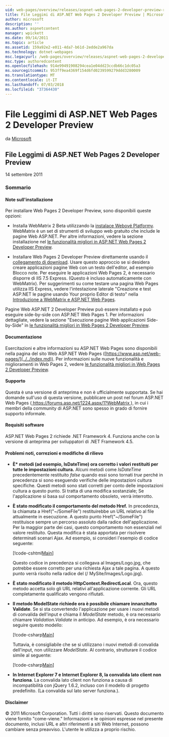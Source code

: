 ```yaml
---
uid: web-pages/overview/releases/aspnet-web-pages-2-developer-preview-readme
title: File Leggimi di ASP.NET Web Pages 2 Developer Preview | Microsoft Docs
author: microsoft
description: ''
ms.author: aspnetcontent
manager: wpickett
ms.date: 09/14/2011
ms.topic: article
ms.assetid: 159a92e2-e011-4da7-b61d-2edde2a967da
ms.technology: dotnet-webpages
msc.legacyurl: /web-pages/overview/releases/aspnet-web-pages-2-developer-preview-readme
msc.type: authoredcontent
ms.openlocfilehash: 914e99491908294cea1e04dd23ccdb66c1dc05a3
ms.sourcegitcommit: 953ff9ea4369f154d6fd0239599279ddd3280009
ms.translationtype: MT
ms.contentlocale: it-IT
ms.lasthandoff: 07/03/2018
ms.locfileid: "37364430"
---
```

<a name="aspnet-web-pages-2-developer-preview-readme"></a>File Leggimi di ASP.NET Web Pages 2 Developer Preview
====================
da [Microsoft](https://github.com/microsoft)

## <a name="aspnet-web-pages-2-developer-preview-readme"></a>File Leggimi di ASP.NET Web Pages 2 Developer Preview

14 settembre 2011

### <a name="contents"></a>Sommario

#### <a id="_Toc303701284"></a>  Note sull'installazione

Per installare Web Pages 2 Developer Preview, sono disponibili queste opzioni:

- Installa WebMatrix 2 Beta utilizzando la [instalace Webové Platformy](https://go.microsoft.com/fwlink/?LinkId=226883). WebMatrix è un set di strumenti di sviluppo web gratuito che include le pagine Web ASP.NET. Per altre informazioni, vedere la sezione installazione nel [le funzionalità migliori in ASP.NET Web Pages 2 Developer Preview](https://go.microsoft.com/fwlink/?LinkID=227824).

- Installare Web Pages 2 Developer Preview direttamente usando il [collegamento di download](https://go.microsoft.com/fwlink/?LinkID=226335). Usare questo approccio se si desidera creare applicazioni pagine Web con un testo dell'editor, ad esempio Blocco note. Per eseguire le applicazioni Web Pages 2, è necessario disporre di IIS 7.5 Express. (Questo è incluso automaticamente con WebMatrix). Per suggerimenti su come testare una pagina Web Pages utilizza IIS Express, vedere l'intestazione laterale "Creazione e test ASP.NET le pagine usando Your proprio Editor di testo" nella [Introduzione a WebMatrix e ASP.NET Web Pages](https://go.microsoft.com/fwlink/?LinkId=202889).

Pagine Web ASP.NET 2 Developer Preview può essere installato e può eseguire side-by-side con ASP.NET Web Pages 1. <a id="a"></a>Per informazioni dettagliate, vedere la sezione "Esecuzione pagine Web applicazioni Side-by-Side" in [le funzionalità migliori in Web Pages 2 Developer Preview](https://go.microsoft.com/fwlink/?LinkID=227824).

#### <a id="_Toc303701285"></a>  Documentazione

Esercitazioni e altre informazioni su ASP.NET Web Pages sono disponibili nella pagina del sito Web ASP.NET Web Pages ([https://www.asp.net/web-pages/](../../index.md)). Per informazioni sulle nuove funzionalità e miglioramenti in Web Pages 2, vedere [le funzionalità migliori in Web Pages 2 Developer Preview](https://go.microsoft.com/fwlink/?LinkID=227824).

#### <a id="_Toc303701286"></a>  Supporto

<a id="_Toc209852135"></a><a id="_Toc255833657"></a> Questa è una versione di anteprima e non è ufficialmente supportata. Se hai domande sull'uso di questa versione, pubblicare un post nel forum ASP.NET Web Pages ([ https://forums.asp.net/1224.aspx/1?WebMatrix ](https://forums.asp.net/1224.aspx/1?WebMatrix) ), in cui i membri della community di ASP.NET sono spesso in grado di fornire supporto informale.

#### <a id="_Toc303701287"></a>  Requisiti software

ASP.NET Web Pages 2 richiede .NET Framework 4. Funziona anche con la versione di anteprima per sviluppatori di .NET Framework 4.5.

<a id="_Toc303701288"></a><a id="_Breaking_Changes"></a>

#### <a name="fixes-known-issues-and-breaking-changes"></a>Problemi noti, correzioni e modifiche di rilievo

<a id="_Toc224729061"></a><a id="_Toc238051347"></a>

- **È\* metodi (ad esempio, IsDateTime) ora corretto i valori restituiti per tutte le impostazioni cultura.** Alcuni metodi come *IsDateTime* precedentemente restituito *false* quando essi sono tornati *true* perché in precedenza si sono eseguendo verifiche delle impostazioni cultura specifiche. Questi metodi sono stati corretti per conto delle impostazioni cultura a questo punto. Si tratta di una modifica sostanziale; Se l'applicazione si basa sul comportamento obsoleto, verrà interrotto.
- **È stato modificato il comportamento del metodo Href.** In precedenza, la chiamata a Href("~/SomeFile") restituirebbe un URL relativo al file attualmente in esecuzione. A questo punto Href("~/SomeFile") restituisce sempre un percorso assoluto dalla radice dell'applicazione. Per la maggior parte dei casi, questo comportamento non essenziali nel valore restituito. Questa modifica è stata apportata per risolvere determinati scenari Ajax. Ad esempio, si consideri l'esempio di codice seguente: 

    [!code-cshtml[Main](aspnet-web-pages-2-developer-preview-readme/samples/sample1.cshtml)]

    Questo codice in precedenza si collegava al Images/Logo.jpg, che potrebbe essere corretto per una richiesta Ajax a tale pagina. A questo punto verrà risolto nella radice del (/ MySite/Images/Logo.jpg).
- **È stato modificato il metodo HttpContext.RedirectLocal**. Ora, questo metodo accetta solo gli URL relativi all'applicazione corrente. Gli URL completamente qualificato vengono rifiutati.
- **Il metodo ModelState richiede ora è possibile chiamare innanzitutto Validate**. Se si sta convertendo l'applicazione per usare i nuovi metodi di convalida dell'input e chiama il *ModelState* metodo, è ora necessario chiamare *Validation.Validate* in anticipo. Ad esempio, è ora necessario seguire questo modello: 

    [!code-csharp[Main](aspnet-web-pages-2-developer-preview-readme/samples/sample2.cs)]

  Tuttavia, è consigliabile che se si utilizzano i nuovi metodi di convalida dell'input, non utilizzare *ModelState*. Al contrario, strutturare il codice simile al seguente: 

    [!code-csharp[Main](aspnet-web-pages-2-developer-preview-readme/samples/sample3.cs)]
- **In Internet Explorer 7 e Internet Explorer 8, la convalida lato client non funziona**. La convalida lato client non funziona a causa di incompatibilità con jQuery 1.6.2, incluso con il modello di progetto predefinito. (La convalida sul lato server funziona.).

#### <a id="_Toc303701289"></a>  Disclaimer

© 2011 Microsoft Corporation. Tutti i diritti sono riservati. Questo documento viene fornito "come-viene." Informazioni e le opinioni espresse nel presente documento, inclusi URL e altri riferimenti a siti Web Internet, possono cambiare senza preavviso. L'utente le utilizza a proprio rischio.
